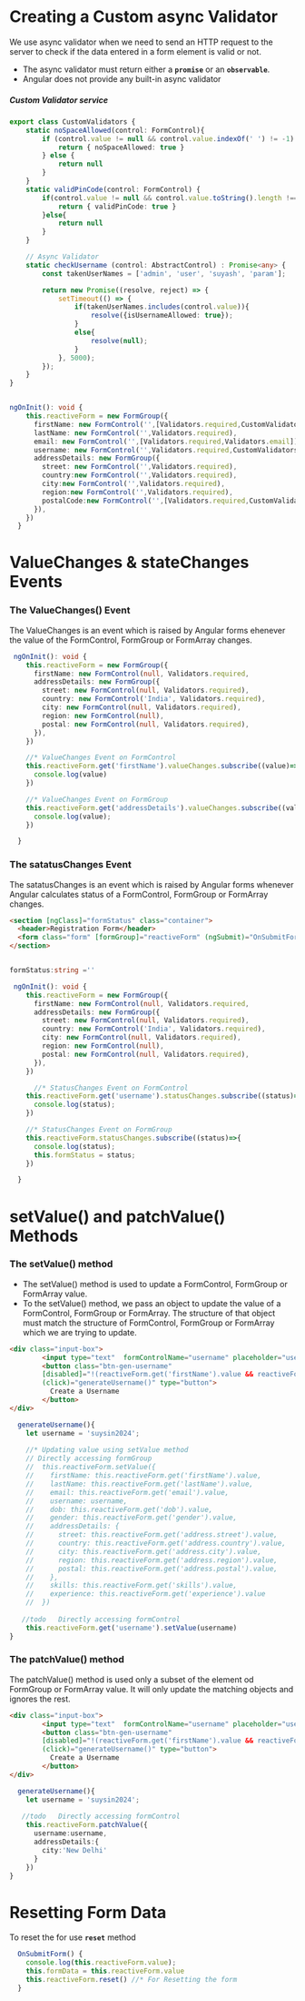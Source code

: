 # Creating a Custom async Validator

We use async validator when we need to send an HTTP request to the server to check if the data entered in a form element is valid or not.

- The async validator must return either a **`promise`** or an **`observable`**.
- Angular does not provide any built-in async validator

##### Custom Validator service

```ts
export class CustomValidators {
    static noSpaceAllowed(control: FormControl){
        if (control.value != null && control.value.indexOf(' ') != -1) {
            return { noSpaceAllowed: true }
        } else {
            return null
        }
    }
    static validPinCode(control: FormControl) {
        if(control.value != null && control.value.toString().length !== 6){
            return { validPinCode: true }
        }else{
            return null
        }
    }

    // Async Validator
    static checkUsername (control: AbstractControl) : Promise<any> {
        const takenUserNames = ['admin', 'user', 'suyash', 'param'];

        return new Promise((resolve, reject) => {
            setTimeout(() => {
                if(takenUserNames.includes(control.value)){
                    resolve({isUsernameAllowed: true});
                }
                else{
                    resolve(null);
                }
            }, 5000);
        });
    }
}
```

```ts

ngOnInit(): void {
    this.reactiveForm = new FormGroup({
      firstName: new FormControl('',[Validators.required,CustomValidators.noSpaceAllowed]),
      lastName: new FormControl('',Validators.required),
      email: new FormControl('',[Validators.required,Validators.email]),
      username: new FormControl('',Validators.required,CustomValidators.checkUsername),
      addressDetails: new FormGroup({
        street: new FormControl('',Validators.required),
        country:new FormControl('',Validators.required),
        city:new FormControl('',Validators.required),
        region:new FormControl('',Validators.required),
        postalCode:new FormControl('',[Validators.required,CustomValidators.validPinCode])
      }),
    })
  }
```

# ValueChanges & stateChanges Events

### The ValueChanges() Event
The ValueChanges is an event which is raised by Angular forms ehenever the value of the FormControl, FormGroup or FormArray changes.

```ts
 ngOnInit(): void {
    this.reactiveForm = new FormGroup({
      firstName: new FormControl(null, Validators.required, 
      addressDetails: new FormGroup({
        street: new FormControl(null, Validators.required),
        country: new FormControl('India', Validators.required),
        city: new FormControl(null, Validators.required),
        region: new FormControl(null),
        postal: new FormControl(null, Validators.required),
      }),
    })

    //* ValueChanges Event on FormControl
    this.reactiveForm.get('firstName').valueChanges.subscribe((value)=>{
      console.log(value)
    })

    //* ValueChanges Event on FormGroup
    this.reactiveForm.get('addressDetails').valueChanges.subscribe((value)=>{
      console.log(value);
    })

  }
```

### The satatusChanges Event
The satatusChanges is an event which is raised by Angular forms whenever Angular calculates status of a FormControl, FormGroup or FormArray changes.

```html
<section [ngClass]="formStatus" class="container">
  <header>Registration Form</header>
  <form class="form" [formGroup]="reactiveForm" (ngSubmit)="OnSubmitForm()"></form>
</section>
```

```ts

formStatus:string =''

 ngOnInit(): void {
    this.reactiveForm = new FormGroup({
      firstName: new FormControl(null, Validators.required, 
      addressDetails: new FormGroup({
        street: new FormControl(null, Validators.required),
        country: new FormControl('India', Validators.required),
        city: new FormControl(null, Validators.required),
        region: new FormControl(null),
        postal: new FormControl(null, Validators.required),
      }),
    })

      //* StatusChanges Event on FormControl
    this.reactiveForm.get('username').statusChanges.subscribe((status)=>{
      console.log(status);
    })

    //* StatusChanges Event on FormGroup
    this.reactiveForm.statusChanges.subscribe((status)=>{
      console.log(status);
      this.formStatus = status;
    })

  }
```

# setValue() and patchValue() Methods

### The setValue() method

- The setValue() method is used to update a FormControl, FormGroup or FormArray value.
- To the setValue() method, we pass an object to update the value of a FormControl, FormGroup or FormArray. The structure of that object must match the structure of FormControl, FormGroup or FormArray which we are trying to update.

```html
<div class="input-box">
        <input type="text"  formControlName="username" placeholder="username" />
        <button class="btn-gen-username" 
        [disabled]="!(reactiveForm.get('firstName').value && reactiveForm.get('lastName').value) && reactiveForm.get('dob').value " 
        (click)="generateUsername()" type="button">
          Create a Username
        </button>
</div>
```

```ts
  generateUsername(){
    let username = 'suysin2024';
   
    //* Updating value using setValue method 
    // Directly accessing formGroup
    //  this.reactiveForm.setValue({
    //    firstName: this.reactiveForm.get('firstName').value,
    //    lastName: this.reactiveForm.get('lastName').value,
    //    email: this.reactiveForm.get('email').value,
    //    username: username,
    //    dob: this.reactiveForm.get('dob').value,
    //    gender: this.reactiveForm.get('gender').value,
    //    addressDetails: {
    //      street: this.reactiveForm.get('address.street').value,
    //      country: this.reactiveForm.get('address.country').value,
    //      city: this.reactiveForm.get('address.city').value,
    //      region: this.reactiveForm.get('address.region').value,
    //      postal: this.reactiveForm.get('address.postal').value,
    //    },
    //    skills: this.reactiveForm.get('skills').value,
    //    experience: this.reactiveForm.get('experience').value
    //  }) 
   
   //todo   Directly accessing formControl
    this.reactiveForm.get('username').setValue(username)
}

```

### The patchValue() method
The patchValue() method is used only a subset of the element od FormGroup or FormArray value.
It will only update the matching objects and ignores the rest.

```html
<div class="input-box">
        <input type="text"  formControlName="username" placeholder="username" />
        <button class="btn-gen-username" 
        [disabled]="!(reactiveForm.get('firstName').value && reactiveForm.get('lastName').value) && reactiveForm.get('dob').value " 
        (click)="generateUsername()" type="button">
          Create a Username
        </button>
</div>
```

```ts
  generateUsername(){
    let username = 'suysin2024';
   
   //todo   Directly accessing formControl
    this.reactiveForm.patchValue({
      username:username,
      addressDetails:{
        city:'New Delhi'
      }
    })
}
```

# Resetting Form Data 

To reset the for use **`reset`** method

```ts
  OnSubmitForm() {
    console.log(this.reactiveForm.value);
    this.formData = this.reactiveForm.value    
    this.reactiveForm.reset() //* For Resetting the form
  }
```
